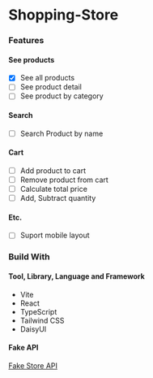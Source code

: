 # Shopping-Store

### Features

#### See products
- [x] See all products
- [ ] See product detail
- [ ] See product by category
#### Search
- [ ] Search Product by name
#### Cart
- [ ] Add product to cart
- [ ] Remove product from cart
- [ ] Calculate total price
- [ ] Add, Subtract quantity
#### Etc.
- [ ] Suport mobile layout

### Build With

#### Tool, Library, Language and Framework

- Vite
- React
- TypeScript
- Tailwind CSS
- DaisyUI

#### Fake API

[Fake Store API](https://fakestoreapi.com/)

